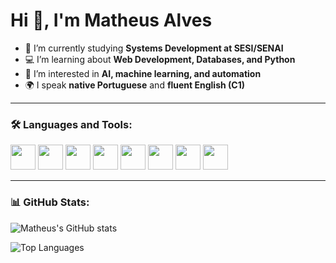 # Hi 👋, I'm Matheus Alves

- 🌱 I’m currently studying **Systems Development at SESI/SENAI**  
- 💻 I’m learning about **Web Development, Databases, and Python**  
- 🤖 I’m interested in **AI, machine learning, and automation**  
- 🌍 I speak **native Portuguese** and **fluent English (C1)**  

---

### 🛠️ Languages and Tools:
<p>
  <img src="https://cdn.jsdelivr.net/gh/devicons/devicon/icons/python/python-original.svg" width="40"/>
  <img src="https://cdn.jsdelivr.net/gh/devicons/devicon/icons/html5/html5-original.svg" width="40"/>
  <img src="https://cdn.jsdelivr.net/gh/devicons/devicon/icons/css3/css3-original.svg" width="40"/>
  <img src="https://cdn.jsdelivr.net/gh/devicons/devicon/icons/javascript/javascript-original.svg" width="40"/>
  <img src="https://cdn.jsdelivr.net/gh/devicons/devicon/icons/php/php-original.svg" width="40"/>
  <img src="https://cdn.jsdelivr.net/gh/devicons/devicon/icons/mysql/mysql-original.svg" width="40"/>
  <img src="https://cdn.jsdelivr.net/gh/devicons/devicon/icons/bootstrap/bootstrap-original.svg" width="40"/>
  <img src="https://cdn.jsdelivr.net/gh/devicons/devicon/icons/git/git-original.svg" width="40"/>
</p>

---

### 📊 GitHub Stats:
![Matheus's GitHub stats](https://github-readme-stats.vercel.app/api?username=MatheusAlvesBohrer&show_icons=true&theme=tokyonight)

![Top Languages](https://github-readme-stats.vercel.app/api/top-langs/?username=MatheusAlvesBohrer&layout=compact&theme=tokyonight)
